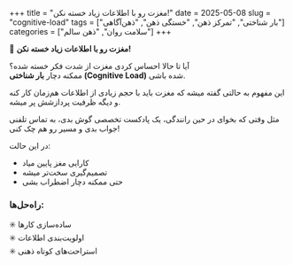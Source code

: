 +++
title = "مغزت رو با اطلاعات زیاد خسته نکن!"
date = 2025-05-08
slug = "cognitive-load"
tags = ["بار شناختی", "تمرکز ذهن", "خستگی ذهن", "ذهن‌آگاهی"]
categories = ["سلامت روان", "ذهن سالم"]
+++

🧠 **مغزت رو با اطلاعات زیاد خسته نکن!**

آیا تا حالا احساس کردی مغزت از شدت فکر خسته شده؟  
ممکنه دچار **بار شناختی (Cognitive Load)** شده باشی.

این مفهوم به حالتی گفته میشه که مغزت باید با حجم زیادی از اطلاعات هم‌زمان کار کنه و دیگه ظرفیت پردازشش پر میشه.

مثل وقتی که بخوای در حین رانندگی، یک پادکست تخصصی گوش بدی، به تماس تلفنی جواب بدی و مسیر رو هم چک کنی!

در این حالت:
- کارایی مغز پایین میاد
- تصمیم‌گیری سخت‌تر میشه
- حتی ممکنه دچار اضطراب بشی

### راه‌حل‌ها:
✳️ ساده‌سازی کارها  
✳️ اولویت‌بندی اطلاعات  
✳️ استراحت‌های کوتاه ذهنی  
